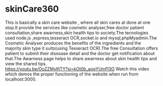 # skinCare360
This is basically a skin care website , where all skin cares at done at one stop.It provide the services like cosmetic analyser,free doctor patient consultation,share awarness,skin health tips to society.The tecnologies used node.js ,express,tesseract OCR,socket.io and mysql,phpMyadmin.The Cosmetic Analyser produces the benefits of the ingredients and the majority skin type it suits(using Tesseract OCR).The free Consultation offers patient to submit their disesase detail and the doctor get notification about that.The Awarness page helps to share awarness about skin health tips and view the shared tips.  
https://youtu.be/OoZZMylfiTY?si=kOt0b_aoqYUmf13O Watch this video which demos the proper functioning of the website when run from localhost:3000.
